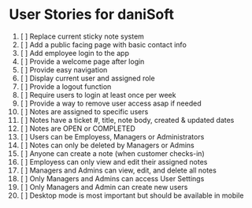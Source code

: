 # User Stories for daniSoft

1. [ ] Replace current sticky note system
2. [ ] Add a public facing page with basic contact info
3. [ ] Add employee login to the app
4. [ ] Provide a welcome page after login
5. [ ] Provide easy navigation 
6. [ ] Display current user and assigned role
7. [ ] Provide a logout function
8. [ ] Require users to login at least once per week 
9. [ ] Provide a way to remove user access asap if needed
10. [ ] Notes are assigned to specific users 
11. [ ] Notes have a ticket #, title, note body, created & updated dates
12. [ ] Notes are OPEN or COMPLETED
13. [ ] Users can be Employess, Managers or Administrators
14. [ ] Notes can only be deleted by Managers or Admins
15. [ ] Anyone can create a note (when customer checks-in)
16. [ ] Employess can only view and edit their assigned notes
17. [ ] Managers and Admins can view, edit, and delete all notes
18. [ ] Only Managers and Admins can access User Settings
19. [ ] Only Managers and Admin can create new users
20. [ ] Desktop mode is most important but should be available in mobile
